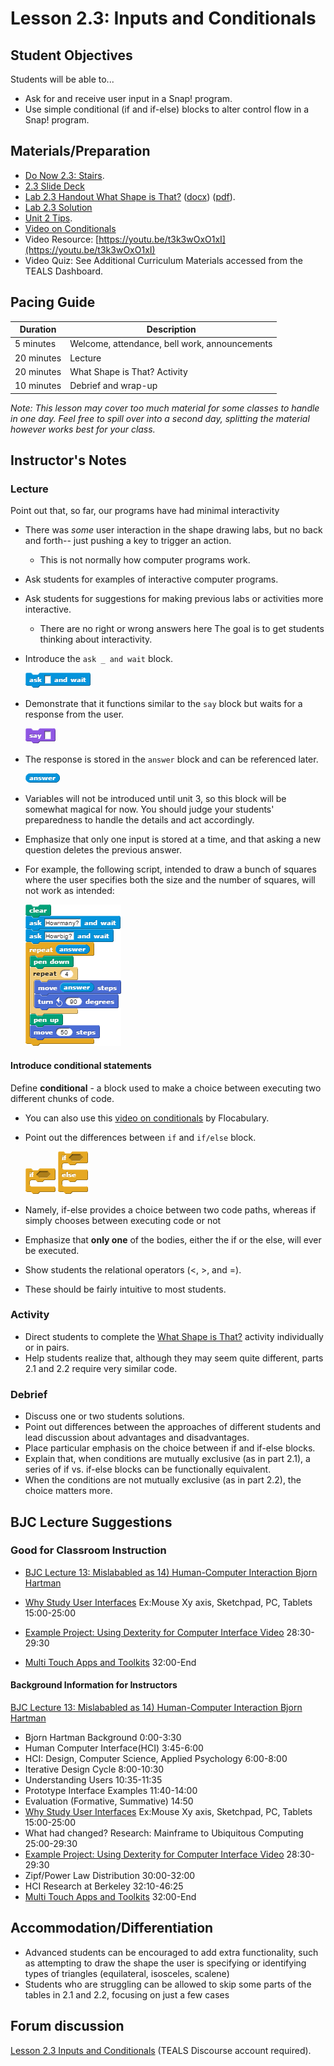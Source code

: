 # Lesson 2.3: Inputs and Conditionals

## Student Objectives

Students will be able to...

* Ask for and receive user input in a Snap! program.
* Use simple conditional (if and if-else) blocks to alter control flow in a Snap! program.

## Materials/Preparation

* [Do Now 2.3: Stairs](do_now_23.md).
* [2.3 Slide Deck](https://github.com/TEALSK12/introduction-to-computer-science/raw/master/slidedecks/TEALS%20SNAP%202.3.pptx)
* [Lab 2.3 Handout What Shape is That?](lab_23.md) ([docx](https://github.com/TEALSK12/introduction-to-computer-science/raw/master/Unit%202%20Word/Lab%202.3%20What%20Shape%20Is%20That.docx)) ([pdf](https://github.com/TEALSK12/introduction-to-computer-science/raw/master/Unit%202%20PDF/Lab%202.3%20What%20Shape%20Is%20That.pdf)).
* [Lab 2.3 Solution](https://www.tealsk12.org/intro-to-computer-science-sample-solutions/)
* [Unit 2 Tips](unit_2_tips.md).
* [Video on Conditionals](https://www.flocabulary.com/unit/coding-conditionals/)
* Video Resource: [https://youtu.be/t3k3wOxO1xI](https://youtu.be/t3k3wOxO1xI)
* Video Quiz: See Additional Curriculum Materials accessed from the TEALS Dashboard.

## Pacing Guide

| Duration   | Description                                   |
| ---------- | --------------------------------------------- |
| 5 minutes  | Welcome, attendance, bell work, announcements |
| 20 minutes | Lecture                                       |
| 20 minutes | What Shape is That? Activity               |
| 10 minutes | Debrief and wrap-up                           |

_Note: This lesson may cover too much material for some classes to handle in one day.  Feel free to spill over into a second day, splitting the material however works best for your class._

## Instructor's Notes

### Lecture

Point out that, so far, our programs have had minimal interactivity

* There was _some_ user interaction in the shape drawing labs, but no back and forth-- just pushing a key to trigger an action.
  * This is not normally how computer programs work.
* Ask students for examples of interactive computer programs.
* Ask students for suggestions for making previous labs or activities more interactive.
  * There are no right or wrong answers here The goal is to get students thinking about interactivity.
* Introduce the `ask _ and wait` block.

  ![Ask Block](ask.png)

* Demonstrate that it functions similar to the `say` block but waits for a response from the user.

  ![Say Block](say.png)

* The response is stored in the `answer` block and can be referenced later.

  ![Answer Block](answer.png)

* Variables will not be introduced until unit 3, so this block will be somewhat magical for now.  You should judge your students' preparedness to handle the details and act accordingly.
* Emphasize that only one input is stored at a time, and that asking a new question deletes the previous answer.
* For example, the following script, intended to draw a bunch of squares where the user specifies both the size and the number of squares, will not work as intended:

    ![Draw Squares Example Code](draw%20squares.png)

#### Introduce conditional statements

Define **conditional** - a block used to make a choice between executing two different chunks of code.

* You can also use this [video on conditionals](https://www.flocabulary.com/unit/coding-conditionals/) by Flocabulary.
* Point out the differences between `if` and `if/else` block.

    ![If Block](if.png)
    ![If Else Block](if-else.png)

* Namely, if-else provides a choice between two code paths, whereas if simply chooses between executing code or not
* Emphasize that **only one** of the bodies, either the if or the else, will ever be executed.
* Show students the relational operators (<, >, and =).
* These should be fairly intuitive to most students.

### Activity

* Direct students to complete the [What Shape is That?](lab_23.md) activity individually or in pairs.
* Help students realize that, although they may seem quite different, parts 2.1 and 2.2 require very similar code.

### Debrief

* Discuss one or two students solutions.
* Point out differences between the approaches of different students and lead discussion about advantages and disadvantages.
* Place particular emphasis on the choice between if and if-else blocks.
* Explain that, when conditions are mutually exclusive (as in part 2.1), a series of if vs. if-else blocks can be functionally equivalent.
* When the conditions are not mutually exclusive (as in part 2.2), the choice matters more.

## BJC Lecture Suggestions

### Good for Classroom Instruction

* [BJC Lecture 13: Mislababled as 14) Human-Computer Interaction Bjorn Hartman](https://www.youtube.com/watch?v=3VZ7D01T2Yc)

* [Why Study User Interfaces](http://www.youtube.com/watch?v=3VZ7D01T2Yc&t=15m0s)
Ex:Mouse Xy axis, Sketchpad, PC, Tablets 15:00-25:00
* [Example Project: Using Dexterity for Computer Interface Video](http://www.youtube.com/watch?v=3VZ7D01T2Yc&t=28m30s) 28:30-29:30
* [Multi Touch Apps and Toolkits](http://www.youtube.com/watch?v=3VZ7D01T2Yc&t=32m0s) 32:00-End

#### Background Information for Instructors

[BJC Lecture 13: Mislababled as 14) Human-Computer Interaction Bjorn Hartman](https://www.youtube.com/watch?v=3VZ7D01T2Yc)

* Bjorn Hartman Background 0:00-3:30
* Human Computer Interface(HCI) 3:45-6:00
* HCI: Design, Computer Science, Applied Psychology 6:00-8:00
* Iterative Design Cycle 8:00-10:30
* Understanding Users 10:35-11:35
* Prototype Interface Examples 11:40-14:00
* Evaluation (Formative, Summative) 14:50
* [Why Study User Interfaces](http://www.youtube.com/watch?v=3VZ7D01T2Yc&t=15m0s)
Ex:Mouse Xy axis, Sketchpad, PC, Tablets 15:00-25:00
* What had changed? Research: Mainframe to Ubiquitous Computing 25:00-29:30
* [Example Project: Using Dexterity for Computer Interface Video](http://www.youtube.com/watch?v=3VZ7D01T2Yc&t=28m30s) 28:30-29:30
* Zipf/Power Law Distribution 30:00-32:00
* HCI Research at Berkeley 32:10-46:25
* [Multi Touch Apps and Toolkits](http://www.youtube.com/watch?v=3VZ7D01T2Yc&t=32m0s) 32:00-End

## Accommodation/Differentiation

* Advanced students can be encouraged to add extra functionality, such as attempting to draw the shape the user is specifying or identifying types of triangles (equilateral, isosceles, scalene)
* Students who are struggling can be allowed to skip some parts of the tables in 2.1 and 2.2, focusing on just a few cases

## Forum discussion

[Lesson 2.3 Inputs and Conditionals](
http://forums.tealsk12.org/c/intro-unit-2-loops/lesson-2-3-inputs-and-conditionals) (TEALS Discourse account required).</a>
